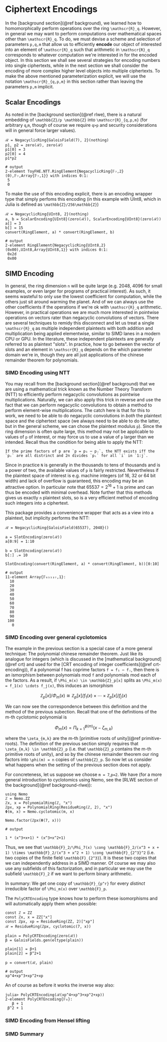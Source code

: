 # Ciphertext Encodings

In the [background section](@ref background), we learned how to homomorphically perform operations over the ring ``\mathscr{R}_q``.
However, in general we may want to perform computations over mathematical spaces other than ``\mathscr{R}_q``. To do, we must devise a scheme and selection of parameters `p,q,m` that allow us
to efficiently **encode** our object of interested into an element
of ``\mathscr{R}_q`` such that arithmetic in ``\mathscr{R}_q``
corresponds to whatever computation we're interested in for
the encoded object. In this section we shall see several strategies for encoding numbers into single ciphertexts, while in the next section we shall consider the encoding of more complex higher level objects into multiple ciphertexts. To make the above mentioned parameterization explicit, we will use the notation ``\mathscr{R}_{q,p,m}`` in this section rather than leaving the parameters ``p,m`` implicit.

## Scalar Encodings
As noted in the [background section](@ref rlwe), there is a natural embedding of ``\mathbb{Z}/p \mathbb{Z}`` into ``\mathscr{R}_{q,p,m}`` (for arbitrary `q`,`m`, though of course we require `q>p` and security considerations will in general force larger values).

```jldoctest
ℛ = NegacyclicRing{GaloisField(7), 2}(nothing)
p1, p2 = zero(ℛ), zero(ℛ)
p1[0] = 3
p2[0] = 4
p1*p2

# output
2-element ToyFHE.NTT.RingElement{NegacyclicRing{𝔽₇,2}(0),𝔽₇,Array{𝔽₇,1}} with indices 0:1:
 5
 0
```

To make the use of this encoding explicit, there is an encoding wrapper type that simply perfoms this encoding (in this example with UInt8, which in Julia is defined as ``\mathbb{Z}/256\mathbb{Z}``)

```jldoctest
ℛ = NegacyclicRing{UInt8, 2}(nothing)
a, b = ScalarEncoding{UInt8}(zero(ℛ)), ScalarEncoding{UInt8}(zero(ℛ))
a[] = 3
b[] = 15
convert(RingElement, a) * convert(RingElement, b)

# output
2-element RingElement{NegacyclicRing{UInt8,2}(0x00),UInt8,Array{UInt8,1}} with indices 0:1:
 0x2d
 0x00
```

## SIMD Encoding

In general, the ring dimension ``n`` will be quite large (e.g. 2048, 4096 for small examples, or even larger for programs of practical interest). As such, it seems wasteful to only use the lowest coefficient for computation, while the others just sit around warming the planet. And of we can always use the other coefficients if the operations if we're ok with ``\mathscr{R}_q`` arithmetic. However,
in practical operations we are much more interested in pointwise operations on vectors rater than negacyclic convolutions of vectors.
There are several techniques to remidy this disconnect and let us treat a single ``\mathscr{R}_q`` as multiple independent plaintexts
with both addition and multiplication being applied elementwise,
similar to SIMD lanes in a modern CPU or GPU. In the literature,
these independent plaintexts are generally referred to as plaintext "slots". In practice, how to go between the vector of slots and an element in ``\mathscr{R}_q`` depends on the which parameter domain we're in, though they are all just applications of the chinese remainder theorem for polynomials.

### SIMD Encoding using NTT
You may recall from the [background section](@ref background) that we are using a mathematical trick known as the Number Theory Transform (NTT) to efficiently perform negacyclic convolutions as pointwise multiplications. Naturally,
we can also apply this trick in reverse and use the fact that we
can perform negacyclic convolutions to obtain a method to perform
element-wise multiplications. The catch here is that for this to work,
we need to be able to do negacyclic convolutions in *both* the plaintext space and the ciphertext space (we always need to be able to do the latter, but in the general scheme, we can chose the plaintext modulus `p`). Since the ring dimension is often quite large, this
method may not be applicable to values of `p` of interest, or may force us to use a value of `p` larger than we intended. Recall thus the condition for being able to apply the NTT:

    If the prime factors of p are `p = p₁ ⋯ pⱼ`, the NTT exists iff the `pᵢ` are all distrinct and 2n divides `pᵢ` for all `i` in `1:j`.

Since in practice `N` is generally in the thousands to tens of thousands and is a power of two, the available values of `p` is fairly
restricted. Nevertheless if the plaintext space of interest is e.g.
machine integers (of 16, 32 or 64 bit width) and lack of overflow is
guaranteed, this encoding may be an attractive option. In particular note that $65537 = 2^16 + 1$ is prime and can thus be encoded with minimal overhead. Note further that this methods gives us exactly ``n`` plaintext slots, so is a very efficient method of encoding such integers into a ciphertext.

This package provides a convenience wrapper that acts as a view
into a plaintext, but implicity performs the NTT:

```jldoctest
ℛ = NegacyclicRing{GaloisField(65537), 2048}()

a = SlotEncoding(zero(ℛ))
a[0:9] = 1:10

b = SlotEncoding(zero(ℛ))
b[:] .= 10

SlotEncoding(convert(RingElement, a) * convert(RingElement, b))[0:10]

# output
11-element Array{𝔽₆₅₅₃₇,1}:
  10
  20
  30
  40
  50
  60
  70
  80
  90
 100
   0
```

### SIMD Encoding over general cyclotomics

The example in the previous section is a special case of a more general technique: The polynomial chinese remainder theorem.
Just like its analogue for integers (which is discussed in the [mathematical background](@ref crt) and used for the [CRT encoding of integer coefficients](@ref crt-encoding)), if a polynomial f has coprime factors `f = f₁ ⋯ fⱼ`, then there is an ismorphism between
polynomials mod `f` and polynomials mod each of the factors. As a
result, if ``\Phi_m(x) \in \mathbb{Z}_p[x]`` splits as ``\Phi_m(x) = f_1(x) \cdots f_j(x)``, this induces an ismorphism

```math
\mathbb{Z}_p[x]/\Phi_m(x) \cong \mathbb{Z}_p[x]/f_1(x) \times \cdots \times \mathbb{Z}_p[x]/f_j(x)
```

We can now see the correspondence between this definition and
the method of the previous subection. Recall that one of the definitions of the m-th cyclotomic polynomial is

```math
\Phi_m(x) = \Pi_{k=1}^{\phi(m)} (x - \zeta_{m,k})
```

where the ``\zeta_{m,k}`` are the m-th [primitive roots of unity](@ref primitive-roots). The definition of the previous section simply requires that ``\zeta_{m,k} \in \mathbb{Z}_p`` (i.e. that ``\mathbb{Z}_p`` contains the m-th primitive roots of unity), and so by the chinese remainder theorem our ring factors into ``\phi(m) = n`` copies of ``\mathbb{Z}_p``. So now let us consider what happens when the setting of the previous section does not apply.

For concreteness, let us suppose we choose `m = 7`,`p=2`. We have (for a more general introduction to cyclotomics using Nemo, see the [RLWE section of the background](@ref background-rlwe)):

```jldoctest
using Nemo
ℤ = Nemo.ZZ
ℤx, x = PolynomialRing(ℤ, "x")
ℤpx, xp = PolynomialRing(ResidueRing(ℤ, 2), "x")
Φ(m, x) = Nemo.cyclotomic(m, x)

Nemo.factor(ℤpx(Φ(7, x)))

# output

1 * (x^3+x+1) * (x^3+x^2+1)
```

Thus, we see that ``\mathbb{F}_2/\Phi_7(x) \cong \mathbb{F}_2/(x^3 + x + 1) \times \mathbb{F}_2/(x^3 + x^2 + 1) \cong \mathbb{F}_{2^3}^2`` (i.e. two copies of the finite field ``\mathbb{F}_{2^3}``). It is these two copies that we can independently address
in a SIMD manner. Of course we may also use any subfields of this factorization,
and in particular we may use the subfield ``\mathbb{F}_2`` if we want to
perform binary arithmetic.

In summary: We get one copy of ``\mathbb{F}_{p^r}`` for every *distinct* irreducible
factor of ``\Phi_m(x)`` over ``\mathbb{F}_p``.

The `PolyCRTEncoding` type knows how to perform these isomorphisms and will
automatically apply them when possible:

```jldoctest
const ℤ = ZZ
const ℤx, x = ZZ["x"]
const ℤpx, xp = ResidueRing(ZZ, 2)["xp"]
ℛ = ResidueRing(ℤpx, cyclotomic(7, x))

plain = PolyCRTEncoding(zero(ℛ))
β = GaloisFields.gen(eltype(plain))

plain[1] = β+1
plain[2] = β^2+1

p = convert(ℛ, plain)

# output
xp^4+xp^3+xp^2+xp
```

An of course as before it works the inverse way also:
```jldoctest
julia> PolyCRTEncoding(ℛ(xp^4+xp^3+xp^2+xp))
2-element PolyCRTEncoding{𝔽₈}:
   β + 1
 β^2 + 1
```

### SIMD Encoding from Hensel lifting

### SIMD Summary
